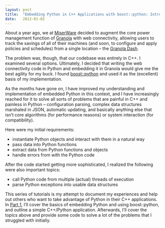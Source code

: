 ```yaml
---
layout: post
title:  "Embedding Python in C++ Applications with boost::python: Introduction"
date:   2012-01-02
---
```


About a year ago, we at [MiserWare](http://www.miserware.com) decided to augment the core power management function of [Granola](http://grano.la) with web connectivity, allowing users to track the savings of all of their machines (and soon, to configure and apply policies and schedules) from a single location &#8211; the [Granola Dash](http://www.youtube.com/watch?v=7dX7skoyavE).

The problem was, though, that our codebase was entirely in C++. I examined several options. Ultimately, I decided that writing the web connectivity code in Python and embedding it in Granola would give me the best agility for my buck. I found [boost::python](http://www.boost.org/doc/libs/1_46_1/libs/python/doc/) and used it as the (excellent) basis of my implementation.

As the months have gone on, I have improved my understanding and implementation of embedded Python in this context, and I have increasingly reached for it to solve all sorts of problems that are painful in C++ and painless in Python &#8211; configuration parsing, complex data structures marshaled in JSON, automatic updating, and basically anything else that isn&#8217;t core algorithms (for performance reasons) or system interaction (for compatibility).

Here were my initial requirements:

*   instantiate Python objects and interact with them in a natural way
*   pass data into Python functions
*   extract data from Python functions and objects
*   handle errors from with the Python code

After the code started getting more sophisticated, I realized the following were also important topics:

*   call Python code from multiple (actual) threads of execution
*   parse Python exceptions into usable data structures

This series of tutorials is my attempt to document my experiences and help out others who want to take advantage of Python in their C++ applications. In [Part 1](/blog/post/embedding-python-in-c-applications-with-boostpython-part-1), I&#8217;ll cover the basics of embedding Python and using boost::python, and outline a simple C++/Python application. Afterwards, I&#8217;ll cover the topics above and provide some code to solve a lot of the problems that I struggled with initially.
